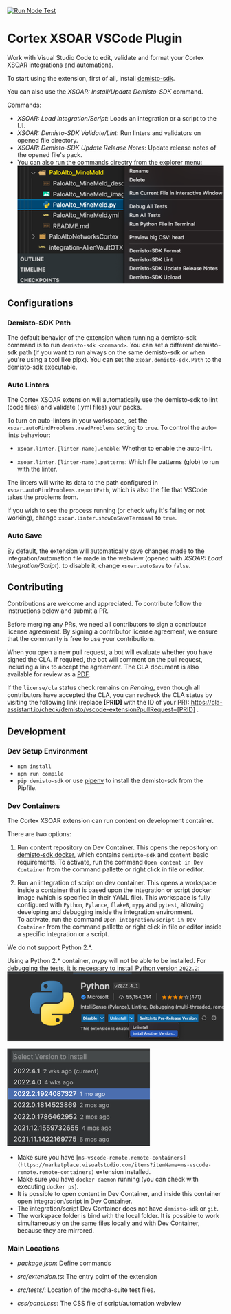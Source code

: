 
[![Run Node Test](https://img.shields.io/github/workflow/status/demisto/vscode-extension/Run%20Node%20Test)](https://github.com/demisto/vscode-extension/actions/workflows/steps.yml)

# Cortex  XSOAR VSCode Plugin

Work with Visual Studio Code to edit, validate and format your Cortex XSOAR integrations and automations.

To start using the extension, first of all, install [demisto-sdk](https://pypi.org/project/demisto-sdk/).  

You can also use the *XSOAR: Install/Update Demisto-SDK* command.  

Commands:

* *XSOAR: Load integration/Script*: Loads an integration or a script to the UI.
* *XSOAR: Demisto-SDK Validate/Lint*: Run linters and validators on opened file directory.
* *XSOAR: Demisto-SDK Update Release Notes*: Update release notes of the opened file's pack.
* You can also run the commands directry from the explorer menu:  
![sidebar](documentation/changelog/0.0.3/sidebar.png)

## Configurations  


### Demisto-SDK Path

The default behavior of the extension when running a demisto-sdk command is to run `demisto-sdk <command>`. You can set a different demisto-sdk path (if you want to run always on the same demisto-sdk or when you're using a tool like pipx). You can set the `xsoar.demisto-sdk.Path` to the demisto-sdk executable.

### Auto Linters

The Cortex XSOAR extension will automatically use the demisto-sdk to lint (code files) and validate (.yml files) your packs.

To turn on auto-linters in your workspace, set the `xsoar.autoFindProblems.readProblems` setting to `true`.
To control the auto-lints behaviour:  

* `xsoar.linter.[linter-name].enable`: Whether to enable the auto-lint.

* `xsoar.linter.[linter-name].patterns`: Which file patterns (glob) to run with the linter.

The linters will write its data to the path configured in `xsoar.autoFindProblems.reportPath`, which is also the file that VSCode takes the problems from.

If you wish to see the process running (or check why it's failing or not working), change `xsoar.linter.showOnSaveTerminal` to `true`.

### Auto Save  

By default, the extension will automatically save changes made to the integration/automation file made in the webview (opened with *XSOAR: Load Integration/Script*).
to disable it, change `xsoar.autoSave` to `false`.

## Contributing

Contributions are welcome and appreciated. To contribute follow the instructions below and submit a PR.

Before merging any PRs, we need all contributors to sign a contributor license agreement. By signing a contributor license agreement, we ensure that the community is free to use your contributions.

When you open a new pull request, a bot will evaluate whether you have signed the CLA. If required, the bot will comment on the pull request, including a link to accept the agreement. The CLA document is also available for review as a [PDF](https://github.com/demisto/content/blob/master/docs/cla.pdf).

If the `license/cla` status check remains on *Pending*, even though all contributors have accepted the CLA, you can recheck the CLA status by visiting the following link (replace **[PRID]** with the ID of your PR): <https://cla-assistant.io/check/demisto/vscode-extension?pullRequest=[PRID]> .

## Development

### Dev Setup Environment  

* `npm install`
* `npm run compile`
* `pip demisto-sdk` or use [pipenv](https://pipenv.pypa.io/en/latest/) to install the demisto-sdk from the Pipfile.

### Dev Containers

The Cortex XSOAR extension can run content on development container.

There are two options:

1. Run content repository on Dev Container. This opens the repository on [demisto-sdk docker](https://github.com/demisto/dockerfiles/tree/master/docker/demisto-sdk), which contains `demisto-sdk` and `content` basic requirements.
To activate, run the command `Open content in Dev Container` from the command pallette or right click in file or editor.

2. Run an integration of script on dev container. This opens a workspace inside a container that is based upon the integration or script docker image (which is specified in their YAML file). This workspace is fully configured with `Python`, `Pylance`, `flake8`, `mypy` and `pytest`, allowing developing and debugging inside the integration environment.      
To activate, run the command `Open integration/script in Dev Container` from the command pallette or right click in file or editor inside a specific integration or a script.
   
We do not support Python 2.*.

Using a Python 2.* container, *mypy* will not be able to be installed. For debugging the tests, it is necessary to install Python version `2022.2`:
![Python 2](documentation/changelog/0.2.0/python2_1.png)

![Python 2](documentation/changelog/0.2.0/python2_2.png)

* Make sure you have [`ms-vscode-remote.remote-containers](https://marketplace.visualstudio.com/items?itemName=ms-vscode-remote.remote-containers)` extension installed.
* Make sure you have `docker daemon` running (you can check with executing `docker ps`).
* It is possible to open content in Dev Container, and inside this container open integration/script in Dev Container.
* The integration/script Dev Container does not have `demisto-sdk` or `git`.
* The workspace folder is bind with the local folder. It is possible to work simultaneously on the same files locally and with Dev Container, because they are mirrored.

### Main Locations

* _package.json_: Define commands

* _src/extension.ts_: The entry point of the extension

* _src/tests/_: Location of the mocha-suite test files.

* _css/panel.css_: The CSS file of script/automation webview
